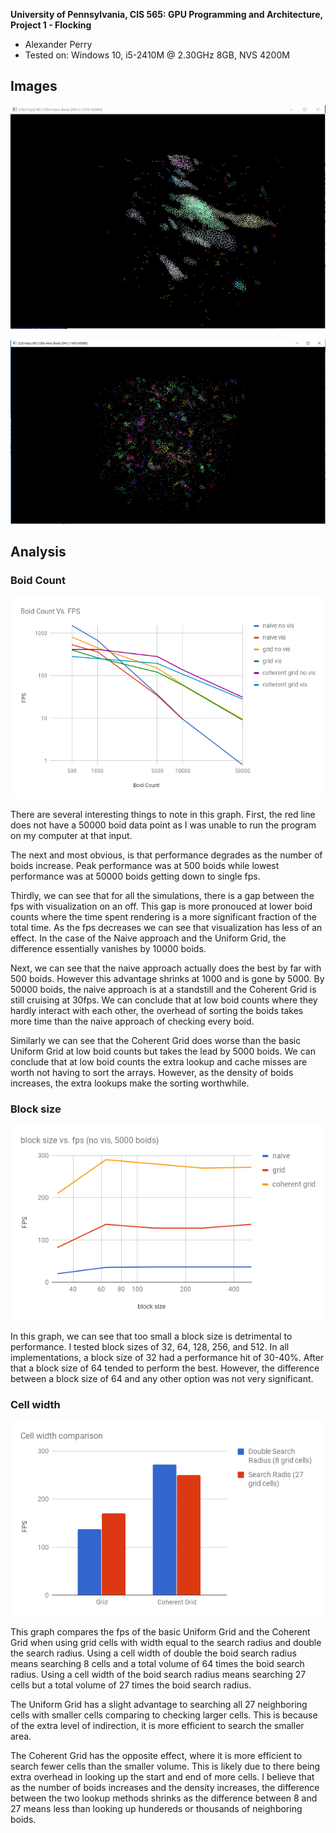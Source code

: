 **University of Pennsylvania, CIS 565: GPU Programming and Architecture,
Project 1 - Flocking**

* Alexander Perry
* Tested on: Windows 10, i5-2410M @ 2.30GHz 8GB, NVS 4200M

## Images
![](./images/coherentGrid.gif)

![](./images/swarm.PNG)

## Analysis

### Boid Count
![](./images/boid_count.png)

There are several interesting things to note in this graph.
First, the red line does not have a 50000 boid data point as I was unable to run the program on my computer at that input.

The next and most obvious, is that performance degrades as the number of boids increase.
Peak performance was at 500 boids while lowest performance was at 50000 boids getting down to single fps.

Thirdly, we can see that for all the simulations, there is a gap between the fps with visualization on an off.
This gap is more pronouced at lower boid counts where the time spent rendering is a more significant fraction of the total time.
As the fps decreases we can see that visualization has less of an effect.
In the case of the Naive approach and the Uniform Grid, the difference essentially vanishes by 10000 boids.

Next, we can see that the naive approach actually does the best by far with 500 boids.
However this advantage shrinks at 1000 and is gone by 5000.
By 50000 boids, the naive approach is at a standstill and the Coherent Grid is still cruising at 30fps.
We can conclude that at low boid counts where they hardly interact with each other, the overhead of sorting the boids takes more time than the naive approach of checking every boid.

Similarly we can see that the Coherent Grid does worse than the basic Uniform Grid at low boid counts but takes the lead by 5000 boids.
We can conclude that at low boid counts the extra lookup and cache misses are worth not having to sort the arrays.
However, as the density of boids increases, the extra lookups make the sorting worthwhile.

### Block size
![](./images/block_size.png)

In this graph, we can see that too small a block size is detrimental to performance.
I tested block sizes of 32, 64, 128, 256, and 512.
In all implementations, a block size of 32 had a performance hit of 30-40%.
After that a block size of 64 tended to perform the best.
However, the difference between a block size of 64 and any other option was not very significant.

### Cell width
![](./images/cell_width.png)

This graph compares the fps of the basic Uniform Grid and the Coherent Grid when using grid cells with width equal to the search radius and double the search radius.
Using a cell width of double the boid search radius means searching 8 cells and a total volume of 64 times the boid search radius.
Using a cell width of the boid search radius means searching 27 cells but a total volume of 27 times the boid search radius.

The Uniform Grid has a slight advantage to searching all 27 neighboring cells with smaller cells comparing to checking larger cells.
This is because of the extra level of indirection, it is more efficient to search the smaller area.

The Coherent Grid has the opposite effect, where it is more efficient to search fewer cells than the smaller volume.
This is likely due to there being extra overhead in looking up the start and end of more cells.
I believe that as the number of boids increases and the density increases, the difference between the two lookup methods shrinks as the difference between 8 and 27 means less than looking up hundereds or thousands of neighboring boids.

